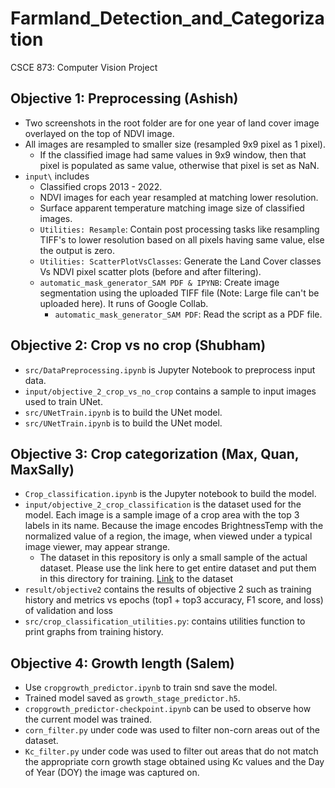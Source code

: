 # Farmland_Detection_and_Categorization 
CSCE 873: Computer Vision Project
## Objective 1: Preprocessing (Ashish)
- Two screenshots in the root folder are for one year of land cover image overlayed on the top of NDVI image. 
- All images are resampled to smaller size (resampled 9x9 pixel as 1 pixel).
    - If the classified image had same values in 9x9 window, then that pixel is populated as same value, otherwise that pixel is set as NaN.
- `input\` includes
    - Classified crops 2013 - 2022.
    - NDVI images for each year resampled at matching lower resolution.
    - Surface apparent temperature matching image size of classified images.
    - `Utilities: Resample`: Contain post processing tasks like resampling TIFF's to lower resolution based on all pixels having same value, else the output is zero.
    - `Utilities: ScatterPlotVsClasses`: Generate the Land Cover classes Vs NDVI pixel scatter plots (before and after filtering).
    - `automatic_mask_generator_SAM PDF & IPYNB`: Create image segmentation using the uploaded TIFF file (Note: Large file can't be uploaded here). It runs of Google Collab.
        - `automatic_mask_generator_SAM PDF`: Read the script as a PDF file.
## Objective 2: Crop vs no crop (Shubham)
- `src/DataPreprocessing.ipynb` is Jupyter Notebook to preprocess input data.
- `input/objective_2_crop_vs_no_crop` contains a sample to input images used to train UNet.
- `src/UNetTrain.ipynb` is to build the UNet model.
- `src/UNetTrain.ipynb` is to build the UNet model.
## Objective 3: Crop categorization (Max, Quan, MaxSally)
- `Crop_classification.ipynb` is the Jupyter notebook to build the model. 
- `input/objective_2_crop_classification` is the dataset used for the model. Each image is a sample image of a crop area with the top 3 labels in its name. Because the image encodes BrightnessTemp with the normalized value of a region, the image, when viewed under a typical image viewer, may appear strange. 
    + The dataset in this repository is only a small sample of the actual dataset. Please use the link here to get entire dataset and put them in this directory for training. [Link](https://uofnelincoln-my.sharepoint.com/:u:/g/personal/qnguyen16_unl_edu/EeP1VMgU0HxGh4ea2xB7PJoB0zz_piamE_PjgyJoFSaCGQ?e=MFb3jO) to the dataset 
- `result/objective2` contains the results of objective 2 such as training history and metrics vs epochs (top1 + top3 accuracy, F1 score, and loss) of validation and loss 
- `src/crop_classification_utilities.py`: contains utilities function to print graphs from training history.
## Objective 4: Growth length (Salem)
- Use `cropgrowth_predictor.ipynb` to train snd save the model.
- Trained model saved as `growth_stage_predictor.h5`.
- `cropgrowth_predictor-checkpoint.ipynb` can be used to observe how the current model was trained.
- `corn_filter.py` under code was used to filter non-corn areas out of the dataset.
- `Kc_filter.py` under code was used to filter out areas that do not match the appropriate corn growth stage obtained using Kc values and the Day of Year (DOY) the image was captured on.
